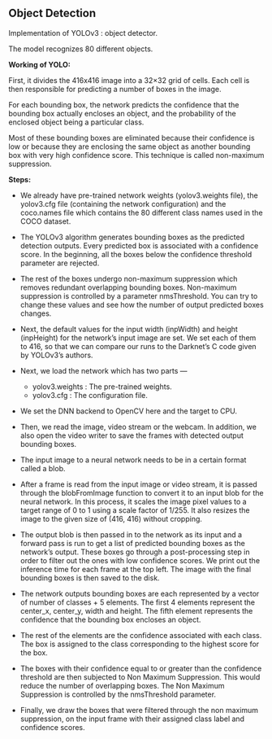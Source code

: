 ## Object Detection

Implementation of YOLOv3 : object detector.

The model recognizes 80 different objects.

**Working of YOLO:** 

First, it divides the 416x416 image into a 32×32 grid of cells. Each cell is then responsible for predicting a number of boxes in the image.

For each bounding box, the network predicts the confidence that the bounding box actually encloses an object, and the probability of the enclosed object being a particular class.

Most of these bounding boxes are eliminated because their confidence is low or because they are enclosing the same object as another bounding box with very high confidence score. This technique is called non-maximum suppression.


**Steps:**

   - We already have pre-trained network weights (yolov3.weights file), the yolov3.cfg file (containing the network configuration) and the coco.names file which contains the 80 different class names used in the COCO dataset.

   - The YOLOv3 algorithm generates bounding boxes as the predicted detection outputs. Every predicted box is associated with a confidence score. In the beginning, all the boxes below the confidence threshold parameter are rejected.

   - The rest of the boxes undergo non-maximum suppression which removes redundant overlapping bounding boxes. Non-maximum suppression is controlled by a parameter nmsThreshold. You can try to change these values and see how the number of output predicted boxes changes.

   - Next, the default values for the input width (inpWidth) and height (inpHeight) for the network’s input image are set. We set each of them to 416, so that we can compare our runs to the Darknet’s C code given by YOLOv3’s authors.

   - Next, we load the network which has two parts —
      - yolov3.weights : The pre-trained weights.
      - yolov3.cfg : The configuration file.

   - We set the DNN backend to OpenCV here and the target to CPU.

   - Then, we read the image, video stream or the webcam. In addition, we also open the video writer to save the frames with detected output bounding boxes.

   - The input image to a neural network needs to be in a certain format called a blob.

   - After a frame is read from the input image or video stream, it is passed through the blobFromImage function to convert it to an input blob for the neural network. In this process, it scales the image pixel values to a target range of 0 to 1 using a scale factor of 1/255. It also resizes the image to the given size of (416, 416) without cropping.

   - The output blob is then passed in to the network as its input and a forward pass is run to get a list of predicted bounding boxes as the network’s output. These boxes go through a post-processing step in order to filter out the ones with low confidence scores. We print out the inference time for each frame at the top left. The image with the final bounding boxes is then saved to the disk.

   - The network outputs bounding boxes are each represented by a vector of number of classes + 5 elements. The first 4 elements represent the center_x, center_y, width and height. The fifth element represents the confidence that the bounding box encloses an object.

   - The rest of the elements are the confidence associated with each class. The box is assigned to the class corresponding to the highest score for the box. 

   - The boxes with their confidence equal to or greater than the confidence threshold are then subjected to Non Maximum Suppression. This would reduce the number of overlapping boxes. The Non Maximum Suppression is controlled by the nmsThreshold parameter. 
   
   - Finally, we draw the boxes that were filtered through the non maximum suppression, on the input frame with their assigned class label and confidence scores.
   
